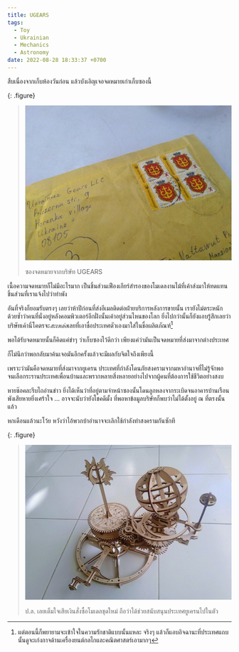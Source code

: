 ```yaml
---
title: UGEARS
tags:
  - Toy
  - Ukrainian
  - Mechanics
  - Astronomy
date: 2022-08-28 18:33:37 +0700
---
```


สืบเนื่องจากเก็บห้องวันก่อน แล้วบังเอิญเจอจดหมายเก่าเก็บซองนี้

{: .figure}
> ![](/images/event/ugears/envelope.jpg)
>
> ซองจดหมายจากบริษัท UGEARS

เนื้อความจดหมายก็ไม่มีอะไรมาก เป็นชิ้นส่วนเฟืองเกียร์สำรองของโมเดลงานไม้ที่เค้าส่งมาให้ทดแทนชิ้นส่วนที่เราแจ้งไปว่าทำพัง

อันที่จริงก็ยอมรับตรงๆ เลยว่าห้าปีก่อนที่ส่งอีเมลติดต่อฝ่ายบริการหลังการขายนั้น เรายังไม่ตระหนักด้วยซ้ำว่าคนที่นั่งอยู่หลังคอมพิวเตอร์อีกฝั่งนั้นเค้าอยู่ส่วนไหนของโลก ยิ่งไปกว่านั้นก็ยังแอบรู้สึกเลยว่าบริษัทเค้านี่โคตรจะ*สะเหล่อ*เลยที่เอาชื่อประเทศตัวเองมาใส่ในชื่อผลิตภัณฑ์[^1]

พอได้รับจดหมายนั้นก็คิดแค่ขำๆ ว่าเก็บซองไว้ดีกว่า เพียงแค่ว่ามันเป็นจดหมายที่ส่งมาจากต่างประเทศ

ก็ไม่นึกว่าพอกลับมาค้นเจอมันอีกครั้งแล้วจะมีผลกับจิตใจถึงเพียงนี้

เพราะว่ามันคือจดหมายที่ส่งมาจากยูเครน ประเทศที่กำลังโดนภัยสงครามจากมหาอำนาจที่ไม่รู้จักพอ จนเลือกระรานประเทศเพื่อนบ้านและพรากหลายสิ่งหลายอย่างไปจากผู้คนที่ต้องการใช้ชีวิตอย่างสงบ

หายช๊อคละรีบไถอ่านข่าว ยิ่งได้เห็นว่าที่อยู่ตามจ่าหน้าซองนั้นโดนลูกหลงจากระเบิดจนอาคารบ้านเรือนพังเสียหายยิ่งเศร้าใจ ... อาจจะนับว่ายังโชคดีมั้ง ที่พอหาข้อมูลบริษัทก็พบว่าไม่ได้ตั้งอยู่ ณ ที่ตรงนั้นแล้ว

หกเดือนแล้วนะโว้ย หวังว่าไอ้พวกบ้าอำนาจจะเลิกใช้กำลังทำสงครามกันซักที

{: .figure}
> ![](/images/event/ugears/tellurion.jpg)
>
> ป.ล. เลยเต็มใจเสียเงินสั่งซื้อโมเดลชุดใหม่ ถือว่าได้ช่วยสนับสนุนประเทศยูเครนไปในตัว


[^1]: แต่ตอนนี้ก็พยายามจะเข้าใจในความรักชาติแบบนั้นแหละ จริงๆ แล้วก็แอบอิจฉานะที่ประเทศแถบนั้นดูจะเก่งกาจด้านเครื่องยนต์กลไกและคณิตศาสตร์เอามากๆ
